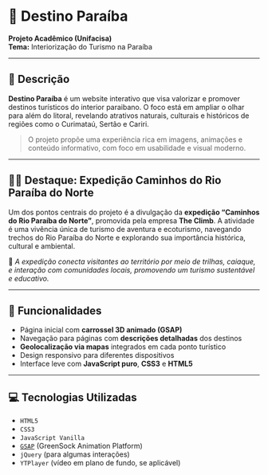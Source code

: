 # 🌄 Destino Paraíba

**Projeto Acadêmico (Unifacisa)**  
**Tema:** Interiorização do Turismo na Paraíba

---

## 📌 Descrição

**Destino Paraíba** é um website interativo que visa valorizar e promover destinos turísticos do interior paraibano. O foco está em ampliar o olhar para além do litoral, revelando atrativos naturais, culturais e históricos de regiões como o Curimataú, Sertão e Cariri.

> O projeto propõe uma experiência rica em imagens, animações e conteúdo informativo, com foco em usabilidade e visual moderno.

---

## 🚣‍♂️ Destaque: Expedição Caminhos do Rio Paraíba do Norte

Um dos pontos centrais do projeto é a divulgação da **expedição “Caminhos do Rio Paraíba do Norte”**, promovida pela empresa **The Climb**. A atividade é uma vivência única de turismo de aventura e ecoturismo, navegando trechos do Rio Paraíba do Norte e explorando sua importância histórica, cultural e ambiental.

📍 *A expedição conecta visitantes ao território por meio de trilhas, caiaque, e interação com comunidades locais, promovendo um turismo sustentável e educativo.*

---

## 🧭 Funcionalidades

- Página inicial com **carrossel 3D animado (GSAP)**
- Navegação para páginas com **descrições detalhadas** dos destinos
- **Geolocalização via mapas** integrados em cada ponto turístico
- Design responsivo para diferentes dispositivos
- Interface leve com **JavaScript puro**, **CSS3** e **HTML5**

---

## 💻 Tecnologias Utilizadas

- `HTML5`
- `CSS3`
- `JavaScript Vanilla`
- [`GSAP`](https://greensock.com/gsap/) (GreenSock Animation Platform)
- `jQuery` (para algumas interações)
- `YTPlayer` (vídeo em plano de fundo, se aplicável)

